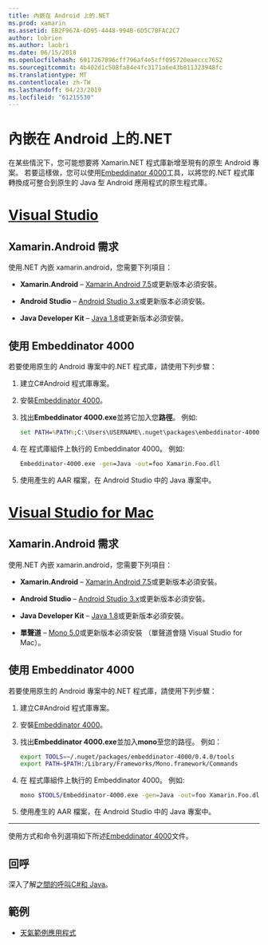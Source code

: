```yaml
---
title: 內嵌在 Android 上的.NET
ms.prod: xamarin
ms.assetid: EB2F967A-6D95-4448-994B-6D5C7BFAC2C7
author: lobrien
ms.author: laobri
ms.date: 06/15/2018
ms.openlocfilehash: 6917267896cff796af4e5cff095720eaeccc7652
ms.sourcegitcommit: 4b402d1c508fa84e4fc3171a6e43b811323948fc
ms.translationtype: MT
ms.contentlocale: zh-TW
ms.lasthandoff: 04/23/2019
ms.locfileid: "61215530"
---
```

# <a name="net-embedding-on-android"></a>內嵌在 Android 上的.NET

在某些情況下，您可能想要將 Xamarin.NET 程式庫新增至現有的原生 Android 專案。 若要這樣做，您可以使用[Embeddinator 4000](https://www.nuget.org/packages/Embeddinator-4000/)工具，以將您的.NET 程式庫轉換成可整合到原生的 Java 型 Android 應用程式的原生程式庫。

# <a name="visual-studiotabwindows"></a>[Visual Studio](#tab/windows)

## <a name="xamarinandroid-requirements"></a>Xamarin.Android 需求

使用.NET 內嵌 xamarin.android，您需要下列項目：

-   **Xamarin.Android** &ndash; [Xamarin.Android 7.5](https://visualstudio.microsoft.com/xamarin/)或更新版本必須安裝。

-   **Android Studio** &ndash; [Android Studio 3.x](https://developer.android.com/studio/)或更新版本必須安裝。

-   **Java Developer Kit** &ndash; [Java 1.8](https://www.oracle.com/technetwork/java/javase/downloads/jdk8-downloads-2133151.html)或更新版本必須安裝。


## <a name="using-embeddinator-4000"></a>使用 Embeddinator 4000

若要使用原生的 Android 專案中的.NET 程式庫，請使用下列步驟：

1.  建立C#Android 程式庫專案。

2.  安裝[Embeddinator 4000](https://www.nuget.org/packages/Embeddinator-4000/)。

3.  找出**Embeddinator 4000.exe**並將它加入您**路徑**。 例如: 

    ```cmd
    set PATH=%PATH%;C:\Users\USERNAME\.nuget\packages\embeddinator-4000\0.4.0\tools
    ```

4.  在 程式庫組件上執行的 Embeddinator 4000。 例如: 

    ```cmd
    Embeddinator-4000.exe -gen=Java -out=foo Xamarin.Foo.dll
    ```

5.  使用產生的 AAR 檔案，在 Android Studio 中的 Java 專案中。


# <a name="visual-studio-for-mactabmacos"></a>[Visual Studio for Mac](#tab/macos)

## <a name="xamarinandroid-requirements"></a>Xamarin.Android 需求

使用.NET 內嵌 xamarin.android，您需要下列項目：

-   **Xamarin.Android** &ndash; [Xamarin.Android 7.5](https://visualstudio.microsoft.com/xamarin/)或更新版本必須安裝。

-   **Android Studio** &ndash; [Android Studio 3.x](https://developer.android.com/studio/)或更新版本必須安裝。

-   **Java Developer Kit** &ndash; [Java 1.8](https://www.oracle.com/technetwork/java/javase/downloads/jdk8-downloads-2133151.html)或更新版本必須安裝。

-   **單聲道** &ndash; [Mono 5.0](https://www.mono-project.com/download/)或更新版本必須安裝 （單聲道會隨 Visual Studio for Mac）。


## <a name="using-embeddinator-4000"></a>使用 Embeddinator 4000

若要使用原生的 Android 專案中的.NET 程式庫，請使用下列步驟：

1.  建立C#Android 程式庫專案。

2.  安裝[Embeddinator 4000](https://www.nuget.org/packages/Embeddinator-4000/)。

3.  找出**Embeddinator 4000.exe**並加入**mono**至您的路徑。 例如：

    ```bash
    export TOOLS=~/.nuget/packages/embeddinator-4000/0.4.0/tools
    export PATH=$PATH:/Library/Frameworks/Mono.framework/Commands
    ```

4.  在 程式庫組件上執行的 Embeddinator 4000。 例如: 

    ```bash
    mono $TOOLS/Embeddinator-4000.exe -gen=Java -out=foo Xamarin.Foo.dll
    ```

5.  使用產生的 AAR 檔案，在 Android Studio 中的 Java 專案中。

-----

使用方式和命令列選項如下所述[Embeddinator 4000](https://github.com/mono/Embeddinator-4000/blob/master/Usage.md#java--c)文件。


## <a name="callbacks"></a>回呼

深入了解[之間的呼叫C#和 Java](callbacks.md)。

## <a name="samples"></a>範例

* [天氣範例應用程式](https://github.com/jamesmontemagno/embeddinator-weather)
